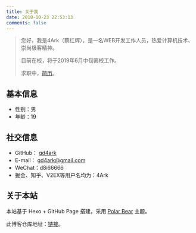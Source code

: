 ```yaml
---
title: 关于我
date: 2018-10-23 22:53:13
comments: false
---
```

> 您好，我是4Ark（蔡红辉），是一名WEB开发工作人员，热爱计算机技术、崇尚极客精神。
>
> 目前在校，将于2019年6月中旬离校工作。
>
> 求职中，[简历](https://4ark.me/resume)。

## 基本信息

- 性别：男
- 年龄：19

## 社交信息

- GitHub： [gd4ark](https://github.com/gd4Ark)
- E-mail： gd4ark@gmail.com
- WeChat：d8i66666
- 掘金、知乎、V2EX等用户名均为：4Ark

## 关于本站

本站基于 Hexo + GitHub Page 搭建，采用 [Polar Bear](https://github.com/frostfan/hexo-theme-polarbear) 主题。

此博客仓库地址：[链接](https://github.com/gd4Ark/gd4Ark.github.io)。